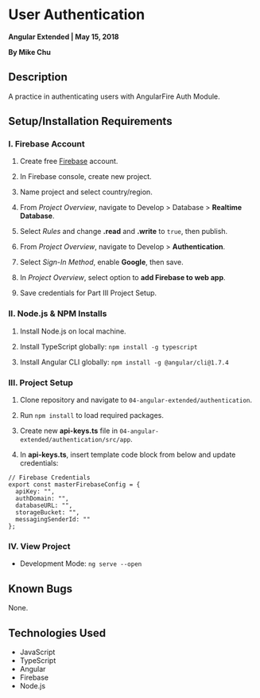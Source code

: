 # User Authentication

**Angular Extended | May 15, 2018**

**By Mike Chu**

## Description

A practice in authenticating users with AngularFire Auth Module.

## Setup/Installation Requirements

### I. Firebase Account

1. Create free [Firebase](http://firebase.google.com) account.

2. In Firebase console, create new project.

3. Name project and select country/region.

4. From *Project Overview*, navigate to Develop > Database > **Realtime Database**.

5. Select *Rules* and change **.read** and **.write** to `true`, then publish.

6. From *Project Overview*, navigate to Develop > **Authentication**.

7. Select *Sign-In Method*, enable **Google**, then save.

8. In *Project Overview*, select option to **add Firebase to web app**.

9. Save credentials for Part III Project Setup.

### II. Node.js & NPM Installs

1. Install Node.js on local machine.

2. Install TypeScript globally: `npm install -g typescript`

3. Install Angular CLI globally: `npm install -g @angular/cli@1.7.4`

### III. Project Setup

1. Clone repository and navigate to `04-angular-extended/authentication`.

2. Run `npm install` to load required packages.

3. Create new **api-keys.ts** file in `04-angular-extended/authentication/src/app`.

4. In **api-keys.ts**, insert template code block from below and update credentials:
```
// Firebase Credentials
export const masterFirebaseConfig = {
  apiKey: "",
  authDomain: "",
  databaseURL: "",
  storageBucket: "",
  messagingSenderId: ""
};
```

### IV. View Project

- Development Mode: `ng serve --open`

## Known Bugs

None.

## Technologies Used

- JavaScript
- TypeScript
- Angular
- Firebase
- Node.js
